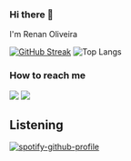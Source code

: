 ### Hi there 👋

I'm Renan Oliveira

[![GitHub Streak](https://github-readme-streak-stats.herokuapp.com/?user=renanregis)](https://git.io/streak-stats)
![Top Langs](https://github-readme-stats.vercel.app/api/top-langs/?username=renanregis&hide=TeX&layout=compact)

### How to reach me
[![](https://img.shields.io/badge/-linkedin-0073B1?style=flat-square)](http://linkedin.com/in/renanceoliveira)
[![](https://img.shields.io/badge/-twitter-1C9CEA?style=flat-square)](https://twitter.com/rnnoliveira)

## Listening
[![spotify-github-profile](https://spotify-github-profile.vercel.app/api/view?uid=renanctr&cover_image=true&theme=novatorem)](https://github.com/kittinan/spotify-github-profile)

